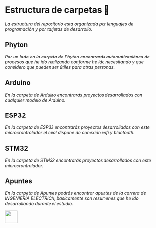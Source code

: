 # Estructura de carpetas 📁
_La estructura del repositorio esta organizada por lenguajes de programación y por tarjetas de desarrollo._

## Phyton
_Por un lado en la carpeta de Phyton encontrarás automatizaciónes de procesos que he ido realizando conforme he ido necesitando y que considero que pueden ser útiles para otras personas._

## Arduino
_En la carpeta de Arduino encontrarás proyectos desarrollados con cualquier modelo de Arduino._

## ESP32
_En la carpeta de ESP32 encontrarás proyectos desarrollados con este microcrontrolador el cual dispone de conexión wifi y bluetooth._

## STM32
_En la carpeta de STM32 encontrarás proyectos desarrollados con este microcrontrolador._

## Apuntes
_En la carpeta de Apuntes podrás encontrar apuntes de la carrera de INGENIERÍA ELÉCTRICA, basicamente son resumenes que he ido desarrollando durante el estudio._

<a href="https://www.instagram.com/makergaragediy/">
  <img width="40" border="0" align="center"  src="https://upload.wikimedia.org/wikipedia/commons/thumb/5/58/Instagram-Icon.png/1025px-Instagram-Icon.png"/>
</a>



